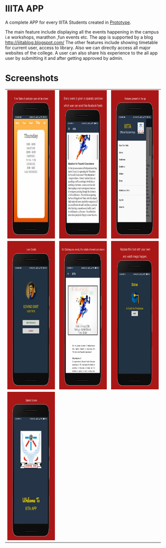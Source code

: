 # IIITA APP
A complete APP for every IIITA Students created in [Prototype](https://prototypeiiita.github.io/).

The main feature include displaying all the events happening in the campus i.e workshops, marathon ,fun events etc.
The app is supported by a blog http://iiitablog.blogspot.com/
The other features include showing timetable for current user, access to library. Also we can directly access all major websites of the college.
A user can also share his experience to the all app user by submitting it and after getting approved by admin.



# Screenshots
<table>
   <tr>
      <td><img src="static/1.png" height = "480" width="270"></td>
      <td><img src="static/2.png" height = "480" width="270"></td>
      <td><img src="static/3.png" height = "480" width="270"></td>
  </tr>
   <tr>
      <td><img src="static/4.png" height = "480" width="270"></td>
      <td><img src="static/5.png" height = "480" width="270"></td>
      <td><img src="static/6.png" height = "480" width="270"></td>     
  </tr>
  <tr>
      <td><img src="static/7.png" height = "480" width="270"></td>
         
  </tr>
</table>


